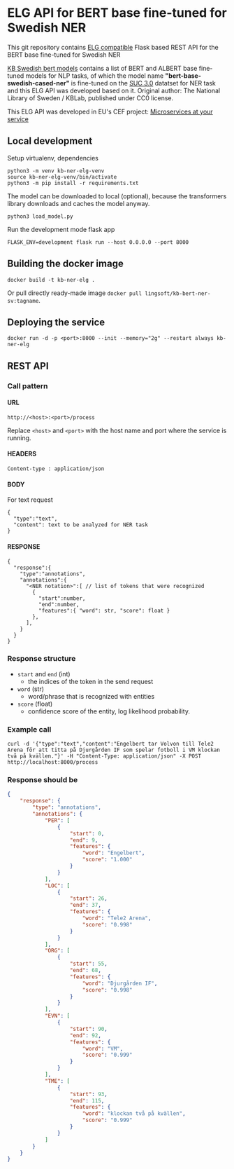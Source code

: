 # ELG API for BERT base fine-tuned for Swedish NER

This git repository contains [ELG compatible](https://european-language-grid.readthedocs.io/en/stable/all/A3_API/LTInternalAPI.html) Flask based REST API for the BERT base fine-tuned for Swedish NER

[KB Swedish bert models](https://github.com/Kungbib/swedish-bert-models) contains a list of BERT and ALBERT base fine-tuned models for NLP tasks, of which the model name **"bert-base-swedish-cased-ner"** is fine-tuned on the [SUC 3.0](https://spraakbanken.gu.se/en/resources/suc3) datatset for NER task and this ELG API was developed based on it.
Original author: The National Library of Sweden / KBLab, published under CC0 license.


This ELG API was developed in EU's CEF project: [Microservices at your service](https://www.lingsoft.fi/en/microservices-at-your-service-bridging-gap-between-nlp-research-and-industry)

## Local development

Setup virtualenv, dependencies
```
python3 -m venv kb-ner-elg-venv
source kb-ner-elg-venv/bin/activate
python3 -m pip install -r requirements.txt
```

The model can be downloaded to local (optional), because the transformers library downloads and caches the model anyway.
```
python3 load_model.py
```

Run the development mode flask app
```
FLASK_ENV=development flask run --host 0.0.0.0 --port 8000
```

## Building the docker image

```
docker build -t kb-ner-elg .
```


Or pull directly ready-made image `docker pull lingsoft/kb-bert-ner-sv:tagname`.

## Deploying the service

```
docker run -d -p <port>:8000 --init --memory="2g" --restart always kb-ner-elg
```

## REST API

### Call pattern

#### URL

```
http://<host>:<port>/process
```

Replace `<host>` and `<port>` with the host name and port where the 
service is running.

#### HEADERS

```
Content-type : application/json
```

#### BODY

For text request
```
{
  "type":"text",
  "content": text to be analyzed for NER task
}
```
#### RESPONSE

```
{
  "response":{
    "type":"annotations",
    "annotations":{
      "<NER notation>":[ // list of tokens that were recognized
        {
          "start":number,
          "end":number,
          "features":{ "word": str, "score": float }
        },
      ],
    }
  }
}
```

### Response structure

- `start` and `end` (int)
  - the indices of the token in the send request
- `word` (str)
  - word/phrase that is recognized with entities
- `score` (float)
  - confidence score of the entity, log likelihood probability.

### Example call

```
curl -d '{"type":"text","content":"Engelbert tar Volvon till Tele2 Arena för att titta på Djurgården IF som spelar fotboll i VM klockan två på kvällen."}' -H "Content-Type: application/json" -X POST http://localhost:8000/process
```

### Response should be

```json
{
    "response": {
        "type": "annotations",
        "annotations": {
            "PER": [
                {
                    "start": 0,
                    "end": 9,
                    "features": {
                        "word": "Engelbert",
                        "score": "1.000"
                    }
                }
            ],
            "LOC": [
                {
                    "start": 26,
                    "end": 37,
                    "features": {
                        "word": "Tele2 Arena",
                        "score": "0.998"
                    }
                }
            ],
            "ORG": [
                {
                    "start": 55,
                    "end": 68,
                    "features": {
                        "word": "Djurgården IF",
                        "score": "0.998"
                    }
                }
            ],
            "EVN": [
                {
                    "start": 90,
                    "end": 92,
                    "features": {
                        "word": "VM",
                        "score": "0.999"
                    }
                }
            ],
            "TME": [
                {
                    "start": 93,
                    "end": 115,
                    "features": {
                        "word": "klockan två på kvällen",
                        "score": "0.999"
                    }
                }
            ]
        }
    }
}
```

